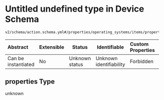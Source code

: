 # Untitled undefined type in Device Schema

```txt
v2/schema/action.schema.yml#/properties/operating_systems/items/properties/steps/items/properties/actions/items/oneOf/19/properties/adb:push/properties
```




| Abstract            | Extensible | Status         | Identifiable            | Custom Properties | Additional Properties | Access Restrictions | Defined In                                                           |
| :------------------ | ---------- | -------------- | ----------------------- | :---------------- | --------------------- | ------------------- | -------------------------------------------------------------------- |
| Can be instantiated | No         | Unknown status | Unknown identifiability | Forbidden         | Allowed               | none                | [device.schema.json\*](../device.schema.json "open original schema") |

## properties Type

unknown
